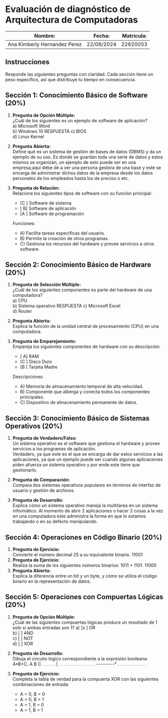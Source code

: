 # Evaluación de diagnóstico de Arquitectura de Computadoras

| Nombre: | Fecha: | Matrícula: |
|---------|--------|-----------|
|   Ana Kimberly Hernandez Perez      |  22/08/2024      |     22620053      |

## Instrucciones

Responde las siguientes preguntas con claridad. Cada sección tiene un peso específico, así que distribuye tu tiempo en consecuencia.

## Sección 1: Conocimiento Básico de Software (20%)

1. **Pregunta de Opción Múltiple:**  
   ¿Cuál de los siguientes es un ejemplo de software de aplicación?  
   a) Microsoft Word  
   b) Windows 10      RESPUESTA
   c) BIOS  
   d) Linux Kernel

2. **Pregunta Abierta:**  
   Define qué es un sistema de gestión de bases de datos (DBMS) y da un ejemplo de su uso.
Es donde se guardan toda una serie de datos y estos mismos se organizan, un ejemplo de esto puede ser en una empresa,aqui debe de a ver una persona gestora de una base y este se encarga de administrar dichos datos de la empresa desde los datos personales de los empleados hasta los de precios o etc.
3. **Pregunta de Relación:**  
   Relaciona los siguientes tipos de software con su función principal:
   - [C ] Software de sistema
   - [ B] Software de aplicación
   - [A ] Software de programación

   Funciones:
   - A) Facilita tareas específicas del usuario.
   - B) Permite la creación de otros programas.
   - C) Gestiona los recursos del hardware y provee servicios a otros software.

## Sección 2: Conocimiento Básico de Hardware (20%)

1. **Pregunta de Selección Múltiple:**  
   ¿Cuál de los siguientes componentes es parte del hardware de una computadora?  
   a) CPU  
   b) Sistema operativo  RESPUESTA
   c) Microsoft Excel  
   d) Router

2. **Pregunta Abierta:**  
   Explica la función de la unidad central de procesamiento (CPU) en una computadora.
   
3. **Pregunta de Emparejamiento:**  
   Empareja los siguientes componentes de hardware con su descripción:
   - [ A] RAM
   - [C ] Disco Duro
   - [B ] Tarjeta Madre

   Descripciones:
   - A) Memoria de almacenamiento temporal de alta velocidad.
   - B) Componente que alberga y conecta todos los componentes principales.
   - C) Dispositivo de almacenamiento permanente de datos.

## Sección 3: Conocimiento Básico de Sistemas Operativos (20%)

1. **Pregunta de Verdadero/Falso:**  
   Un sistema operativo es el software que gestiona el hardware y provee servicios a los programas de aplicación.  
Verdadero, ya que este es el que se encarga de dar estos servicios a las aplicaciones, ya que un ejemplo puede ser cuando algunas aplicaciones piden afuerza un sistema operativo y por ende este tiene que gestionarlo.
   

2. **Pregunta de Comparación:**  
   Compara dos sistemas operativos populares en términos de interfaz de usuario y gestión de archivos.

3. **Pregunta de Desarrollo:**  
   Explica cómo un sistema operativo maneja la multitarea en un sistema informático.
   Al momento de abrir 2 aplicaciones o hacer 2 cosas a la vez en una computadora este administra la forma en que lo estamos trabajando o en su defecto manipulando.

## Sección 4: Operaciones en Código Binario (20%)

1. **Pregunta de Ejercicio:**  
   Convierte el número decimal 25 a su equivalente binario.
11001
2. **Pregunta de Ejercicio:**  
   Realiza la suma de los siguientes números binarios: 1011 + 1101.
11000
3. **Pregunta Abierta:**  
   Explica la diferencia entre un bit y un byte, y cómo se utiliza el código binario en la representación de datos.

## Sección 5: Operaciones con Compuertas Lógicas (20%)

1. **Pregunta de Opción Múltiple:**  
   ¿Cuál de las siguientes compuertas lógicas produce un resultado de 1 solo si ambas entradas son 1?
   a) [x ] OR  
   b) [ ] AND  
   c) [ ] NOT  
   d) [ ] XOR

2. **Pregunta de Desarrollo:**  
   Dibuja el circuito lógico correspondiente a la expresión booleana: A•B+C.
A B C            .  . . . . 
.| . . . . .         .       .
. . . . . .          .        . ---------°
. . . . . .         .       .
                  .  . .  .


4. **Pregunta de Ejercicio:**  
   Completa la tabla de verdad para la compuerta XOR con las siguientes combinaciones de entrada:
   - A = 0, B = 0
   - A = 0, B = 1
   - A = 1, B = 0
   - A = 1, B = 1
